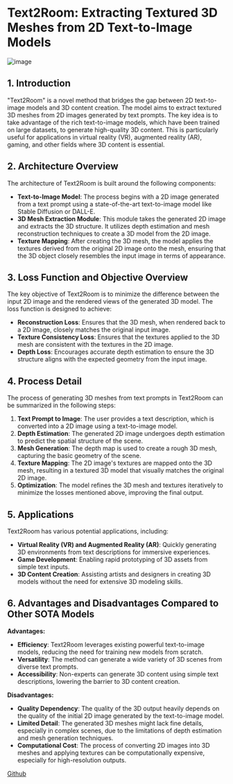 # Text2Room: Extracting Textured 3D Meshes from 2D Text-to-Image Models

![image](https://github.com/user-attachments/assets/a177c1eb-03cf-4566-88df-534538293b77)

## 1. Introduction

"Text2Room" is a novel method that bridges the gap between 2D text-to-image models and 3D content creation. The model aims to extract textured 3D meshes from 2D images generated by text prompts. The key idea is to take advantage of the rich text-to-image models, which have been trained on large datasets, to generate high-quality 3D content. This is particularly useful for applications in virtual reality (VR), augmented reality (AR), gaming, and other fields where 3D content is essential.

## 2. Architecture Overview

The architecture of Text2Room is built around the following components:
- **Text-to-Image Model**: The process begins with a 2D image generated from a text prompt using a state-of-the-art text-to-image model like Stable Diffusion or DALL-E.
- **3D Mesh Extraction Module**: This module takes the generated 2D image and extracts the 3D structure. It utilizes depth estimation and mesh reconstruction techniques to create a 3D model from the 2D image.
- **Texture Mapping**: After creating the 3D mesh, the model applies the textures derived from the original 2D image onto the mesh, ensuring that the 3D object closely resembles the input image in terms of appearance.

## 3. Loss Function and Objective Overview

The key objective of Text2Room is to minimize the difference between the input 2D image and the rendered views of the generated 3D model. The loss function is designed to achieve:
- **Reconstruction Loss**: Ensures that the 3D mesh, when rendered back to a 2D image, closely matches the original input image.
- **Texture Consistency Loss**: Ensures that the textures applied to the 3D mesh are consistent with the textures in the 2D image.
- **Depth Loss**: Encourages accurate depth estimation to ensure the 3D structure aligns with the expected geometry from the input image.

## 4. Process Detail

The process of generating 3D meshes from text prompts in Text2Room can be summarized in the following steps:
1. **Text Prompt to Image**: The user provides a text description, which is converted into a 2D image using a text-to-image model.
2. **Depth Estimation**: The generated 2D image undergoes depth estimation to predict the spatial structure of the scene.
3. **Mesh Generation**: The depth map is used to create a rough 3D mesh, capturing the basic geometry of the scene.
4. **Texture Mapping**: The 2D image's textures are mapped onto the 3D mesh, resulting in a textured 3D model that visually matches the original 2D image.
5. **Optimization**: The model refines the 3D mesh and textures iteratively to minimize the losses mentioned above, improving the final output.

## 5. Applications

Text2Room has various potential applications, including:
- **Virtual Reality (VR) and Augmented Reality (AR)**: Quickly generating 3D environments from text descriptions for immersive experiences.
- **Game Development**: Enabling rapid prototyping of 3D assets from simple text inputs.
- **3D Content Creation**: Assisting artists and designers in creating 3D models without the need for extensive 3D modeling skills.

## 6. Advantages and Disadvantages Compared to Other SOTA Models

**Advantages:**
- **Efficiency**: Text2Room leverages existing powerful text-to-image models, reducing the need for training new models from scratch.
- **Versatility**: The method can generate a wide variety of 3D scenes from diverse text prompts.
- **Accessibility**: Non-experts can generate 3D content using simple text descriptions, lowering the barrier to 3D content creation.

**Disadvantages:**
- **Quality Dependency**: The quality of the 3D output heavily depends on the quality of the initial 2D image generated by the text-to-image model.
- **Limited Detail**: The generated 3D meshes might lack fine details, especially in complex scenes, due to the limitations of depth estimation and mesh generation techniques.
- **Computational Cost**: The process of converting 2D images into 3D meshes and applying textures can be computationally expensive, especially for high-resolution outputs.

[Github](https://github.com/lukasHoel/text2room)
